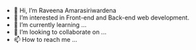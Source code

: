 - 👋 Hi, I’m Raveena Amarasiriwardena
- 👀 I’m interested in Front-end and Back-end web development.
- 🌱 I’m currently learning ...
- 💞️ I’m looking to collaborate on ...
- 📫 How to reach me ...

<!---
raveena69/raveena69 is a ✨ special ✨ repository because its `README.md` (this file) appears on your GitHub profile.
You can click the Preview link to take a look at your changes.
--->
